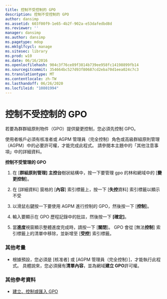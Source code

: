 ```yaml
---
title: 控制不受控制的 GPO
description: 控制不受控制的 GPO
author: dansimp
ms.assetid: 603f00f9-1e65-4b2f-902a-e53dafedbd8d
ms.reviewer: ''
manager: dansimp
ms.author: dansimp
ms.pagetype: mdop
ms.mktglfcycl: manage
ms.sitesec: library
ms.prod: w10
ms.date: 06/16/2016
ms.openlocfilehash: 904c3f76ce89f3814b739ee958fc14198899fb14
ms.sourcegitcommit: 354664bc527d93f80687cd2eba70d1eea024c7c3
ms.translationtype: MT
ms.contentlocale: zh-TW
ms.lasthandoff: 06/26/2020
ms.locfileid: "10801994"
---
```

# 控制不受控制的 GPO


若要為群群組原則物件（GPO）提供變更控制，您必須先控制 GPO。

使用者帳戶必須有核准者或 AGPM 管理員（完全控制）角色或高級群組原則管理（AGPM）中的必要許可權，才能完成此程式。 請參閱本主題中的「其他注意事項」中的詳細資料。

**控制不受管理的 GPO**

1.  在 [**群組原則管理] 主控台**樹狀結構中，按一下要管理 gpo 的林和網域中的 [**變更控制**]。

2.  在 [詳細資料] 窗格的 [**內容**] 索引標籤上，按一下 [**失控**資料] 索引標籤以顯示不受

3.  以滑鼠右鍵按一下要使用 AGPM 進行控制的 GPO，然後按一下 [**控制**]。

4.  輸入要顯示在 GPO 歷程記錄中的批註，然後按一下 **[確定]**。

5.  當**進度**視窗顯示整體進度完成時，請按一下 [**關閉**]。 GPO 會從 [無法**控制**] 索引標籤上的清單中移除，並新增至 [**受控**] 索引標籤。

### 其他考量

-   根據預設，您必須是 [核准者] 或 [AGPM 管理員（完全控制）]，才能執行此程式。 具體說來，您必須擁有**清單內容**，並為網域**建立 GPO**許可權。

### 其他參考資料

-   [建立、控制或匯入 GPO](creating-controlling-or-importing-a-gpo-editor-agpm30ops.md)

 

 






